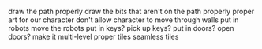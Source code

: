 draw the path properly
draw the bits that aren't on the path properly
proper art for our character
don't allow character to move through walls
put in robots
move the robots
put in keys?
pick up keys?
put in doors?
open doors?
make it multi-level
proper tiles
seamless tiles
